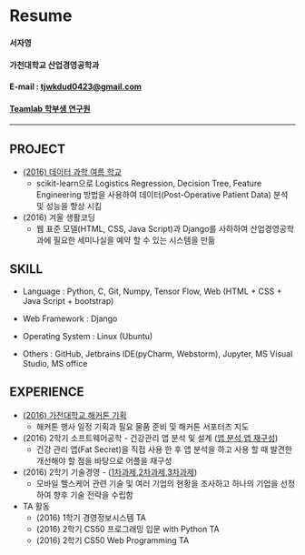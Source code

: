 # Resume
#### 서자영
#### 가천대학교 산업경영공학과
#### E-mail : tjwkdud0423@gmail.com
#### [Teamlab 학부생 연구원](https://github.com/TeamLab) 
-----
## PROJECT
- [(2016) 데이터 과학 여름 학교](http://www.slideshare.net/secret/qqci5maNeXIGz7)
  	- scikit-learn으로 Logistics Regression, Decision Tree, Feature Engineering 방법을 사용하여 데이터(Post-Operative Patient Data) 분석 및 성능을 향상 시킴
- (2016) 겨울 생활코딩
	- 웹 표준 모델(HTML, CSS, Java Script)과 Django를 사하하여 산업경영공학과에 필요한 세미나실을 예약 할 수 있는 시스템을 만듦

## SKILL
- Language : Python, C, Git, Numpy, Tensor Flow, Web (HTML + CSS + Java Script + bootstrap)

- Web Framework : Django

- Operating System : Linux (Ubuntu)

- Others : GitHub, Jetbrains IDE(pyCharm, Webstorm), Jupyter, MS Visual Studio, MS office

## EXPERIENCE	
- [(2016) 가천대학교 해커톤 기획](https://github.com/TeamLab/gachonhackday2016)
	- 해커톤 행사 일정 기획과 필요 물품 준비 및 해커톤 서포터즈 지도
- (2016) 2학기 소프트웨어공학 - 건강관리 앱 분석 및 설계 ([앱 분석](https://www.slideshare.net/secret/H8fswxtOJ9dJME),[앱 재구성](https://www.slideshare.net/secret/f38BZzxwradMJQ))
	- 건강 관리 앱(Fat Secret)을 직접 사용 한 후 앱 분석을 하고 사용 할 때 발견한 개선해야 할 점을 바탕으로 어플을 재구성
- (2016) 2학기 기술경영 - ([1차과제](https://www.slideshare.net/secret/FrIUOzbuzenAk2),[2차과제](https://www.slideshare.net/secret/6M9cJsicVd5ga),[3차과제](https://www.slideshare.net/secret/78yCXFPNse2rVW))	
	- 모바일 헬스케어 관련 기술 및 여러 기업의 현황을 조사하고 하나의 기업을 선정하여 향후 기술 전략을 수립함
- TA 활동
	- (2016) 1학기 경영정보시스템 TA
	- (2016) 2학기 CS50 프로그래밍 입문 with Python TA
	- (2016) 2학기 CS50 Web Programming TA

